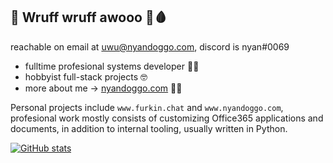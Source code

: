 ## 💉 Wruff wruff awooo 🐺🩸
reachable on email at uwu@nyandoggo.com,
discord is nyan#0069

* fulltime profesional systems developer 👷‍♂️
* hobbyist full-stack projects 🤓
* more about me -> [nyandoggo.com](https://www.nyandoggo.com) 🤡💦

Personal projects include `www.furkin.chat`  and `www.nyandoggo.com`, profesional work mostly consists of customizing Office365 applications and documents, in addition to internal tooling, usually written in Python.

[![GitHub stats](https://github-readme-stats.vercel.app/api?username=Nyan_Doggo)](https://github.com/anuraghazra/github-readme-stats)
